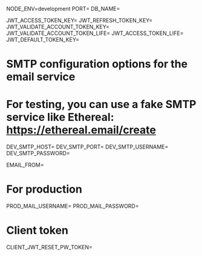 NODE_ENV=development
PORT=
DB_NAME=

JWT_ACCESS_TOKEN_KEY=
JWT_REFRESH_TOKEN_KEY=
JWT_VALIDATE_ACCOUNT_TOKEN_KEY=
JWT_VALIDATE_ACCOUNT_TOKEN_LIFE=
JWT_ACCESS_TOKEN_LIFE=
JWT_DEFAULT_TOKEN_KEY=

# SMTP configuration options for the email service

# For testing, you can use a fake SMTP service like Ethereal: https://ethereal.email/create

DEV_SMTP_HOST=
DEV_SMTP_PORT=
DEV_SMTP_USERNAME=
DEV_SMTP_PASSWORD=

EMAIL_FROM=

# For production

PROD_MAIL_USERNAME=
PROD_MAIL_PASSWORD=

# Client token

CLIENT_JWT_RESET_PW_TOKEN=
